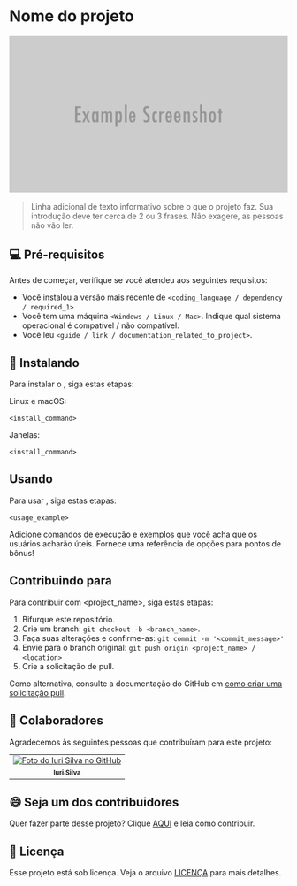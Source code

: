 # Nome do projeto

<!---Esses são exemplos. Veja https://shields.io para outras pessoas ou para personalizar este conjunto de escudos. Você pode querer incluir dependências, status do projeto e informações de licença aqui--->

<img src="header.png" alt="exemplo imagem">

> Linha adicional de texto informativo sobre o que o projeto faz. Sua introdução deve ter cerca de 2 ou 3 frases. Não exagere, as pessoas não vão ler.

## 💻 Pré-requisitos

Antes de começar, verifique se você atendeu aos seguintes requisitos:
<!---Estes são apenas requisitos de exemplo. Adicionar, duplicar ou remover conforme necessário--->
* Você instalou a versão mais recente de `<coding_language / dependency / required_1>`
* Você tem uma máquina `<Windows / Linux / Mac>`. Indique qual sistema operacional é compatível / não compatível.
* Você leu `<guide / link / documentation_related_to_project>`.

## 🚀 Instalando <nome do projeto>

Para instalar o <nome do projeto>, siga estas etapas:

Linux e macOS:
```
<install_command>
```

Janelas:
```
<install_command>
```

## Usando <nome do projeto>

Para usar <nome do projeto>, siga estas etapas:

```
<usage_example>
```

Adicione comandos de execução e exemplos que você acha que os usuários acharão úteis. Fornece uma referência de opções para pontos de bônus!

## Contribuindo para <nome do projeto>
<!---Se o seu README for longo ou se você tiver algum processo ou etapas específicas que deseja que os contribuidores sigam, considere a criação de um arquivo CONTRIBUTING.md separado--->
Para contribuir com <project_name>, siga estas etapas:

1. Bifurque este repositório.
2. Crie um branch: `git checkout -b <branch_name>`.
3. Faça suas alterações e confirme-as: `git commit -m '<commit_message>'`
4. Envie para o branch original: `git push origin <project_name> / <location>`
5. Crie a solicitação de pull.

Como alternativa, consulte a documentação do GitHub em [como criar uma solicitação pull](https://help.github.com/en/github/collaborating-with-issues-and-pull-requests/creating-a-pull-request).

## 🤝 Colaboradores

Agradecemos às seguintes pessoas que contribuíram para este projeto:

<table>
  <tr>
    <td align="center">
      <a href="https://github.com/iuricode">
        <img src="https://avatars3.githubusercontent.com/u/31936044" width="100px;" alt="Foto do Iuri Silva no GitHub"/><br>
        <sub>
          <b>Iuri Silva</b>
        </sub>
      </a>
    </td>
  </tr>
</table>


## 😄 Seja um dos contribuidores<br>

Quer fazer parte desse projeto? Clique [AQUI](CONTRIBUTING.md) e leia como contribuir.

## 📝 Licença

Esse projeto está sob licença. Veja o arquivo [LICENÇA](LICENSE.md) para mais detalhes.

